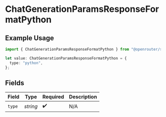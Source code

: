 # ChatGenerationParamsResponseFormatPython

## Example Usage

```typescript
import { ChatGenerationParamsResponseFormatPython } from "@openrouter/sdk/models";

let value: ChatGenerationParamsResponseFormatPython = {
  type: "python",
};
```

## Fields

| Field              | Type               | Required           | Description        |
| ------------------ | ------------------ | ------------------ | ------------------ |
| `type`             | *string*           | :heavy_check_mark: | N/A                |